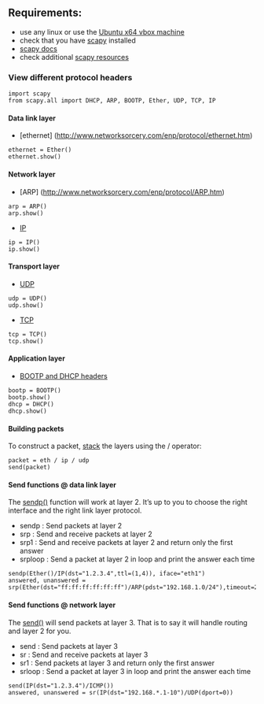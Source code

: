 ## Requirements:
- use any linux or use the [Ubuntu x64 vbox machine](https://github.com/fmi-retele/vbox-scapy/releases/download/v1/osbox.vdi.tar.gz)
- check that you have [scapy](http://www.secdev.org/projects/scapy/) installed
- [scapy docs](http://www.secdev.org/projects/scapy/doc/usage.html)
- check additional [scapy resources](https://thepacketgeek.com/scapy-p-11-scapy-resources/)

### View different protocol headers 

```
import scapy
from scapy.all import DHCP, ARP, BOOTP, Ether, UDP, TCP, IP
```

#### Data link layer
- [ethernet] (http://www.networksorcery.com/enp/protocol/ethernet.htm)
```
ethernet = Ether()
ethernet.show()
```

#### Network layer
- [ARP] (http://www.networksorcery.com/enp/protocol/ARP.htm)
```
arp = ARP()
arp.show()
```

- [IP](http://www.networksorcery.com/enp/protocol/IP.htm)
```
ip = IP()
ip.show()
```

#### Transport layer
- [UDP](http://www.networksorcery.com/enp/protocol/UDP.htm)
```
udp = UDP()
udp.show()
```
- [TCP](http://www.networksorcery.com/enp/protocol/TCP.htm)
```
tcp = TCP()
tcp.show()
```

#### Application layer
- [BOOTP and DHCP headers](http://www.networksorcery.com/enp/protocol/DHCP.htm)
```
bootp = BOOTP()
bootp.show()
dhcp = DHCP()
dhcp.show()
```
#### Building packets
To construct a packet, [stack](http://www.secdev.org/projects/scapy/doc/usage.html#stacking-layers) the layers using the / operator:

```
packet = eth / ip / udp
send(packet)
```

#### Send functions @ data link layer
The [sendp()](http://www.secdev.org/projects/scapy/doc/usage.html#sending-packets) function will work at layer 2. It’s up to you to choose the right interface and the right link layer protocol.
- sendp            : Send packets at layer 2
- srp              : Send and receive packets at layer 2
- srp1             : Send and receive packets at layer 2 and return only the first answer
- srploop          : Send a packet at layer 2 in loop and print the answer each time
```
sendp(Ether()/IP(dst="1.2.3.4",ttl=(1,4)), iface="eth1")
answered, unanswered = srp(Ether(dst="ff:ff:ff:ff:ff:ff")/ARP(pdst="192.168.1.0/24"),timeout=2)
```

#### Send functions @ network layer
The [send()](http://www.secdev.org/projects/scapy/doc/usage.html#sending-packets) will send packets at layer 3. That is to say it will handle routing and layer 2 for you.
- send             : Send packets at layer 3
- sr               : Send and receive packets at layer 3
- sr1              : Send packets at layer 3 and return only the first answer
- srloop           : Send a packet at layer 3 in loop and print the answer each time
```
send(IP(dst="1.2.3.4")/ICMP())
answered, unanswered = sr(IP(dst="192.168.*.1-10")/UDP(dport=0))
```

